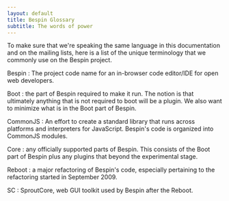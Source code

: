 ```yaml
---
layout: default
title: Bespin Glossary
subtitle: The words of power
---
```


To make sure that we're speaking the same language in this documentation and on the mailing lists, here is a list of the unique terminology that we commonly use on the Bespin project.

Bespin
:   The project code name for an in-browser code editor/IDE for open web
    developers.

Boot
:   the part of Bespin required to make it run. The notion is that ultimately
    anything that is not required to boot will be a plugin. We also want to
    minimize what is in the Boot part of Bespin.

CommonJS
:   An effort to create a standard library that runs across platforms and
    interpreters for JavaScript. Bespin's code is organized into CommonJS
    modules.

Core
:   any officially supported parts of Bespin. This consists of the Boot part
    of Bespin plus any plugins that beyond the experimental stage.

Reboot
:   a major refactoring of Bespin's code, especially pertaining to the
    refactoring started in September 2009.

SC
:   SproutCore, web GUI toolkit used by Bespin after the Reboot.
